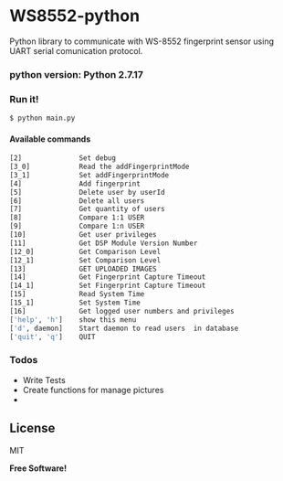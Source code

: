 # WS8552-python
Python library to communicate with WS-8552 fingerprint sensor using UART serial comunication protocol.

### python version: Python 2.7.17

### Run it!
```sh
$ python main.py
```

#### Available commands
```sh
[2]              Set debug
[3_0]            Read the addFingerprintMode
[3_1]            Set addFingerprintMode
[4]              Add fingerprint
[5]              Delete user by userId
[6]              Delete all users
[7]              Get quantity of users
[8]              Compare 1:1 USER
[9]              Compare 1:n USER
[10]             Get user privileges
[11]             Get DSP Module Version Number
[12_0]           Get Comparison Level
[12_1]           Set Comparison Level
[13]             GET UPLOADED IMAGES
[14]             Get Fingerprint Capture Timeout
[14_1]           Set Fingerprint Capture Timeout
[15]             Read System Time
[15_1]           Set System Time
[16]             Get logged user numbers and privileges
['help', 'h']    show this menu
['d', daemon]    Start daemon to read users  in database
['quit', 'q']    QUIT
```
### Todos

 - Write Tests
 - Create functions for manage pictures
 - 

License
----

MIT

**Free Software!**

[//]: # (These are reference links used in the body of this note and get stripped out when the markdown processor does its job. There is no need to format nicely because it shouldn't be seen. Thanks SO - http://stackoverflow.com/questions/4823468/store-comments-in-markdown-syntax)
